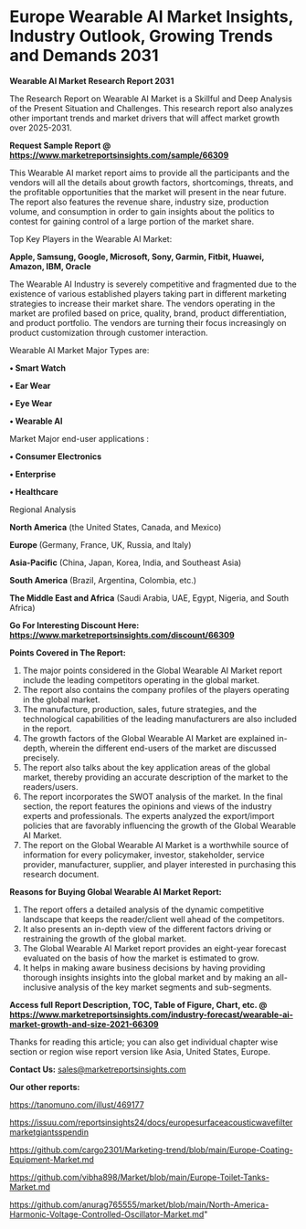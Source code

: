 # Europe Wearable AI Market Insights, Industry Outlook, Growing Trends and Demands 2031

<strong>Wearable AI Market Research Report 2031</strong>

The Research Report on Wearable AI Market is a Skillful and Deep Analysis of the Present Situation and Challenges. This research report also analyzes other important trends and market drivers that will affect market growth over 2025-2031.

<strong>Request Sample Report @ <a href=https://www.marketreportsinsights.com/sample/66309>https://www.marketreportsinsights.com/sample/66309</a></strong>

This Wearable AI market report aims to provide all the participants and the vendors will all the details about growth factors, shortcomings, threats, and the profitable opportunities that the market will present in the near future. The report also features the revenue share, industry size, production volume, and consumption in order to gain insights about the politics to contest for gaining control of a large portion of the market share.

Top Key Players in the Wearable AI Market:

<strong>Apple, Samsung, Google, Microsoft, Sony, Garmin, Fitbit, Huawei, Amazon, IBM, Oracle</strong>

The Wearable AI Industry is severely competitive and fragmented due to the existence of various established players taking part in different marketing strategies to increase their market share. The vendors operating in the market are profiled based on price, quality, brand, product differentiation, and product portfolio. The vendors are turning their focus increasingly on product customization through customer interaction.

Wearable AI Market Major Types are:

<strong>• Smart Watch

• Ear Wear

• Eye Wear

• Wearable AI</strong>

Market Major end-user applications :

<strong>• Consumer Electronics

• Enterprise

• Healthcare</strong>

Regional Analysis

</u><strong><b>North America</b></strong> (the United States, Canada, and Mexico)

<strong><b>Europe </b></strong>(Germany, France, UK, Russia, and Italy)

<strong><b>Asia-Pacific</b></strong> (China, Japan, Korea, India, and Southeast Asia)

<strong><b>South America</b></strong> (Brazil, Argentina, Colombia, etc.)

<strong><b>The Middle East and Africa</b></strong> (Saudi Arabia, UAE, Egypt, Nigeria, and South Africa)

<strong>Go For Interesting Discount Here: <a href=https://www.marketreportsinsights.com/discount/66309>https://www.marketreportsinsights.com/discount/66309</a></strong>

<strong>Points Covered in The Report:</strong>
<ol>
  <li>The major points considered in the Global Wearable AI Market report include the leading competitors operating in the global market.</li>
  <li>The report also contains the company profiles of the players operating in the global market.</li>
  <li>The manufacture, production, sales, future strategies, and the technological capabilities of the leading manufacturers are also included in the report.</li>
  <li>The growth factors of the Global Wearable AI Market are explained in-depth, wherein the different end-users of the market are discussed precisely.</li>
  <li>The report also talks about the key application areas of the global market, thereby providing an accurate description of the market to the readers/users.</li>
  <li>The report incorporates the SWOT analysis of the market. In the final section, the report features the opinions and views of the industry experts and professionals. The experts analyzed the export/import policies that are favorably influencing the growth of the Global Wearable AI Market.</li>
  <li>The report on the Global Wearable AI Market is a worthwhile source of information for every policymaker, investor, stakeholder, service provider, manufacturer, supplier, and player interested in purchasing this research document.</li>
</ol>
<strong>Reasons for Buying Global Wearable AI Market Report:</strong>

<ol>
  <li>The report offers a detailed analysis of the dynamic competitive landscape that keeps the reader/client well ahead of the competitors.</li>
  <li>It also presents an in-depth view of the different factors driving or restraining the growth of the global market.</li>
  <li>The Global Wearable AI Market report provides an eight-year forecast evaluated on the basis of how the market is estimated to grow.</li>
  <li>It helps in making aware business decisions by having providing thorough insights insights into the global market and by making an all-inclusive analysis of the key market segments and sub-segments.</li>
</ol>
<strong>Access full Report Description, TOC, Table of Figure, Chart, etc. @ <a href=https://www.marketreportsinsights.com/industry-forecast/wearable-ai-market-growth-and-size-2021-66309>https://www.marketreportsinsights.com/industry-forecast/wearable-ai-market-growth-and-size-2021-66309</a></strong>


Thanks for reading this article; you can also get individual chapter wise section or region wise report version like Asia, United States, Europe.

<strong>Contact Us:</strong>
sales@marketreportsinsights.com

<strong>Our other reports:</strong>

<a href=https://tanomuno.com/illust/469177>https://tanomuno.com/illust/469177</a>

<a href=https://issuu.com/reportsinsights24/docs/europesurfaceacousticwavefiltermarketgiantsspendin>https://issuu.com/reportsinsights24/docs/europesurfaceacousticwavefiltermarketgiantsspendin</a>

<a href=https://github.com/cargo2301/Marketing-trend/blob/main/Europe-Coating-Equipment-Market.md>https://github.com/cargo2301/Marketing-trend/blob/main/Europe-Coating-Equipment-Market.md</a>

<a href=https://github.com/vibha898/Market/blob/main/Europe-Toilet-Tanks-Market.md>https://github.com/vibha898/Market/blob/main/Europe-Toilet-Tanks-Market.md</a>

<a href=https://github.com/anurag765555/market/blob/main/North-America-Harmonic-Voltage-Controlled-Oscillator-Market.md>https://github.com/anurag765555/market/blob/main/North-America-Harmonic-Voltage-Controlled-Oscillator-Market.md</a>"
